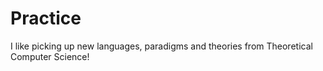 # Practice
I like picking up new languages, paradigms and theories from Theoretical Computer Science!
